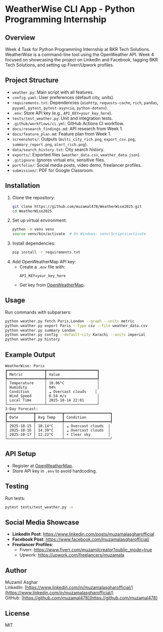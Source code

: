 # WeatherWise CLI App - Python Programming Internship

## Overview
Week 4 Task for Python Programming Internship at BKR Tech Solutions. WeatherWise is a command-line tool using the OpenWeather API. Week 4 focused on showcasing the project on LinkedIn and Facebook, tagging BKR Tech Solutions, and setting up Fiverr/Upwork profiles.

## Project Structure
- `weather.py`: Main script with all features.
- `config.yaml`: User preferences (default city, units).
- `requirements.txt`: Dependencies (`aiohttp`, `requests-cache`, `rich`, `pandas`, `pyyaml`, `pytest`, `pytest-asyncio`, `python-dotenv`).
- `.env`: Store API key (e.g., `API_KEY=your_key_here`).
- `tests/test_weather.py`: Unit and integration tests.
- `.github/workflows/ci.yml`: GitHub Actions CI workflow.
- `docs/research_findings.md`: API research from Week 1.
- `docs/feature_plan.md`: Feature plan from Week 1.
- `screenshots/`: Outputs (`multi_city_rich.png`, `export_csv.png`, `summary_report.png`, `alert_rich.png`).
- `data/search_history.txt`: City search history.
- `exports/`: Exported files (`weather_data.csv`, `weather_data.json`).
- `.gitignore`: Ignores virtual env, sensitive files.
- `portfolio/`: Social media posts, video demo, freelancer profiles.
- `submission/`: PDF for Google Classroom.

## Installation
1. Clone the repository:
   ```bash
   git clone https://github.com/muzamal478/WeatherWise2025.git
   cd WeatherWise2025
   ```
2. Set up virtual environment:
   ```bash
   python -m venv venv
   source venv/bin/activate  # On Windows: venv\Scripts\activate
   ```
3. Install dependencies:
   ```bash
   pip install -r requirements.txt
   ```
4. Add OpenWeatherMap API key:
   - Create a `.env` file with:
     ```
     API_KEY=your_key_here
     ```
   - Get key from [OpenWeatherMap](https://openweathermap.org/api).

## Usage
Run commands with subparsers:
```bash
python weather.py fetch Paris,London --graph --units metric
python weather.py export Paris --type csv --file weather_data.csv
python weather.py summary London
python weather.py config --default-city Karachi --units imperial
python weather.py history
```

## Example Output
```
WeatherWise: Paris
┏━━━━━━━━━━━━━━━━━┳━━━━━━━━━━━━━━━━━━━━━━━┓
┃ Metric          ┃ Value                 ┃
┡━━━━━━━━━━━━━━━━━╇━━━━━━━━━━━━━━━━━━━━━━━┩
│ Temperature     │ 10.06°C               │
│ Humidity        │ 94%                   │
│ Condition       │ ☁️ Overcast clouds    │
│ Wind Speed      │ 0.54 m/s              │
│ Local Time      │ 2025-10-14 22:01      │
└─────────────────┴───────────────────────┘
3-Day Forecast:
┏━━━━━━━━━━━━┳━━━━━━━━━━━━┳━━━━━━━━━━━━━━━━━━━━━┓
┃ Date       ┃ Avg Temp   ┃ Condition           ┃
┡━━━━━━━━━━━━╇━━━━━━━━━━━━╇━━━━━━━━━━━━━━━━━━━━━┩
│ 2025-10-15 │ 10.14°C    │ ☁️ Overcast clouds  |
│ 2025-10-16 │ 14.39°C    │ ☁️ Overcast clouds  │
│ 2025-10-17 │ 12.22°C    │ ☀️ Clear sky        │
└────────────┴────────────┴─────────────────────┘
```

## API Setup
- Register at [OpenWeatherMap](https://openweathermap.org/api).
- Store API key in `.env` to avoid hardcoding.

## Testing
Run tests:
```bash
pytest tests/test_weather.py -v
```
## Social Media Showcase
- **LinkedIn Post**: https://www.linkedin.com/posts/muzamalasgharofficial  
- **Facebook Post**: https://www.facebook.com/muzamalasgharofficial/  
- **Freelancer Profiles**:  
  - Fiverr: https://www.fiverr.com/muzamilcreator?public_mode=true
  - Upwork: https://upwork.com/freelancers/muzamala


## Author
Muzamil Asghar  
LinkedIn: [https://www.linkedin.com/in/muzamalasgharofficial/](https://www.linkedin.com/in/muzamalasgharofficial/)  
GitHub: [https://github.com/muzamal478](https://github.com/muzamal478)

## License
MIT
